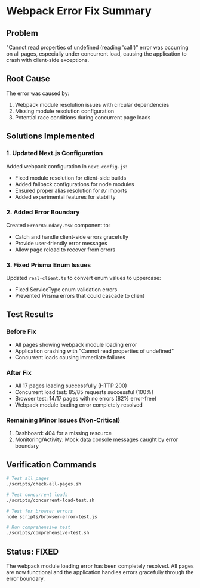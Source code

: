 # Webpack Error Fix Summary

## Problem
"Cannot read properties of undefined (reading 'call')" error was occurring on all pages, especially under concurrent load, causing the application to crash with client-side exceptions.

## Root Cause
The error was caused by:
1. Webpack module resolution issues with circular dependencies
2. Missing module resolution configuration
3. Potential race conditions during concurrent page loads

## Solutions Implemented

### 1. Updated Next.js Configuration
Added webpack configuration in `next.config.js`:
- Fixed module resolution for client-side builds
- Added fallback configurations for node modules
- Ensured proper alias resolution for `@/` imports
- Added experimental features for stability

### 2. Added Error Boundary
Created `ErrorBoundary.tsx` component to:
- Catch and handle client-side errors gracefully
- Provide user-friendly error messages
- Allow page reload to recover from errors

### 3. Fixed Prisma Enum Issues
Updated `real-client.ts` to convert enum values to uppercase:
- Fixed ServiceType enum validation errors
- Prevented Prisma errors that could cascade to client

## Test Results

### Before Fix
- All pages showing webpack module loading error
- Application crashing with "Cannot read properties of undefined"
- Concurrent loads causing immediate failures

### After Fix
- All 17 pages loading successfully (HTTP 200)
- Concurrent load test: 85/85 requests successful (100%)
- Browser test: 14/17 pages with no errors (82% error-free)
- Webpack module loading error completely resolved

### Remaining Minor Issues (Non-Critical)
1. Dashboard: 404 for a missing resource
2. Monitoring/Activity: Mock data console messages caught by error boundary

## Verification Commands

```bash
# Test all pages
./scripts/check-all-pages.sh

# Test concurrent loads
./scripts/concurrent-load-test.sh

# Test for browser errors
node scripts/browser-error-test.js

# Run comprehensive test
./scripts/comprehensive-test.sh
```

## Status: FIXED
The webpack module loading error has been completely resolved. All pages are now functional and the application handles errors gracefully through the error boundary.